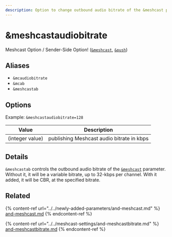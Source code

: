 ```yaml
---
description: Option to change outbound audio bitrate of the &meshcast parameter
---
```


# \&meshcastaudiobitrate

Meshcast Option / Sender-Side Option! ([`&meshcast`](../../newly-added-parameters/and-meshcast.md), [`&push`](../../source-settings/push.md))

## Aliases

* `&mcaudiobitrate`
* `&mcab`
* `&meshcastab`

## Options

Example: `&meshcastaudiobitrate=128`

| Value           | Description                               |
| --------------- | ----------------------------------------- |
| (integer value) | publishing Meshcast audio bitrate in kbps |

## Details

`&meshcastab` controls the outbound audio bitrate of the [`&meshcast`](../../newly-added-parameters/and-meshcast.md) parameter. Without it, it will be a variable bitrate, up to 32-kbps per channel. With it added, it will be CBR, at the specified bitrate.

## Related

{% content-ref url="../../newly-added-parameters/and-meshcast.md" %}
[and-meshcast.md](../../newly-added-parameters/and-meshcast.md)
{% endcontent-ref %}

{% content-ref url="../../meshcast-settings/and-meshcastbitrate.md" %}
[and-meshcastbitrate.md](../../meshcast-settings/and-meshcastbitrate.md)
{% endcontent-ref %}
